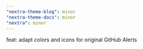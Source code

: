 ```yaml
---
"nextra-theme-blog": minor
"nextra-theme-docs": minor
"nextra": minor
---
```


feat: adapt colors and icons for original GitHub Alerts

